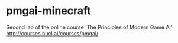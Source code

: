 # pmgai-minecraft
Second lab of the online course 'The Principles of Modern Game AI' http://courses.nucl.ai/courses/pmgai/
